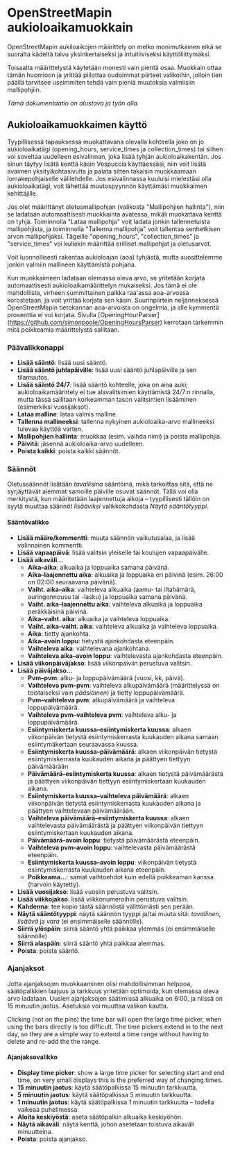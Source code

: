 # OpenStreetMapin aukioloaikamuokkain

OpenStreetMapin aukiloaikojen määrittely on melko monimutkainen eikä se suoralta kädeltä taivu yksinkertaiseksi ja intuitiiviseksi käyttöliittymäksi.

Toisaalta määrittelystä käytetään monesti vain pientä osaa. Muokkain ottaa tämän huomioon ja yrittää piilottaa oudoimmat piirteet valikoihin, jolloin tien päällä tarvitsee useimmiten tehdä vain pieniä muutoksia valmiisiin mallipohjiin.

_Tämä dokumentaatio on alustava ja työn alla._

## Aukioloaikamuokkaimen käyttö

Tyypillisessä tapauksessa muokattavana olevalla kohteella joko on jo aukioloaikatägi (opening_hours, service_times ja collection_times) tai siihen voi soveltaa uudelleen esivalinnan, joka lisää tyhjän aukioloaikakentän. Jos sinun täytyy lisätä kenttä käsin Vespuccia käyttäessäsi, niin voit lisätä avaimen yksityikohtasivulta ja palata sitten takaisin muokkaamaan lomakepohjaiselle välilehdelle. Jos esivalinnassa kuuluisi mielestäsi olla aukioloaikatägi, voit lähettää muutospyynnön käyttämäsi muokkaimen kehittäjille.

Jos olet määrittänyt oletusmallipohjan (valikosta "Mallipohjien hallinta"), niin se ladataan automaattisesti muokkainta avatessa, mikäli muokattava kenttä on tyhjä. Toiminnolla "Lataa mallipohja" voit ladata jonkin tallennetuista mallipohjista, ja toiminnolla "Tallenna mallipohja" voit tallentaa senhetkisen arvon mallipohjaksi. Tägeille "opening_hours", "collection_times" ja "service_times" voi kullekin määrittää erilliset mallipohjat ja oletusarvot.

Voit luonnollisesti rakentaa aukioloajan (aoa) tyhjästä, mutta suosittelemme jonkin valmiin mallineen käyttämistä pohjana.

Kun muokkaimeen ladataan olemassa oleva arvo, se yritetään korjata automaattisesti aukioloaikamäärittelyn mukaiseksi. Jos tämä ei ole mahdollista, virheen summittainen paikka raa'assa aoa-arvossa korostetaan, ja voit yrittää korjata sen käsin. Suurinpiirtein neljänneksessä OpenStreetMapin tietokannan aoa-arvoista on ongelmia, ja alle kymmentä prosenttia ei voi korjata. Sivulla [OpeningHourParser] (https://github.com/simonpoole/OpeningHoursParser) kerrotaan tarkemmin mitä poikkeamia määrittelystä sallitaan.

### Päävalikkonappi

* __Lisää sääntö__: lisää uusi sääntö.
* __Lisää sääntö juhlapäiville__: lisää uusi sääntö juhlapäiville ja sen tilamuutos.
* __Lisää sääntö 24/7__: lisää sääntö kohteelle, joka on aina auki; aukioloaikamäärittely ei tue alavalitsimien käyttämistä 24/7:n rinnalla, mutta tässä sallitaan korkeamman tason valitsimien lisääminen (esimerkiksi vuosijaksot).
* __Lataa malline__: lataa valmis malline.
* __Tallenna mallineeksi__: tallenna nykyinen aukioloaika-arvo mallineeksi tulevaa käyttöä varten.
* __Mallipohjien hallinta__: muokkaa (esim. vaihda nimi) ja poista mallipohjia.
* __Päivitä__: jäsennä aukioloaika-arvo uudelleen.
* __Poista kaikki__: poista kaikki säännöt.

### Säännöt

Oletussäännöt lisätään _tavallisina_ sääntöinä, mikä tarkoittaa sitä, että ne syrjäyttävät aiemmat samoille päiville osuvat säännöt. Tällä voi olla merkitystä, kun määritetään laajennettuja aikoja – tyypillisesti tällöin on syytä muuttaa säännöt _lisääviksi_ valikkokohdasta _Näytä sääntötyyppi_.

#### Sääntövalikko

* __Lisää määre/kommentti__: muuta säännön vaikutusalaa, ja lisää valinnainen kommentti.
* __Lisää vapaapäivä__: lisää valitsin yleiselle tai koulujen vapaapäivälle.
* __Lisää aikaväli...__
    * __Aika–aika__: alkuaika ja loppuaika samana päivänä.
    * __Aika–laajennettu aika__: alkuaika ja loppuaika eri päivinä (esim. 26:00 on 02:00 seuraavana päivänä).
    * __Vaiht. aika–aika__: vaihteleva alkuaika (aamu- tai iltahämärä, auringonnousu tai -lasku) ja loppuaika samana päivänä.
    * __Vaiht. aika–laajennettu aika__: vaihteleva alkuaika ja loppuaika peräkkäisinä päivinä.
    * __Aika–vaiht. aika__: alkuaika ja vaihteleva loppuaika.
    * __Vaiht. aika–vaiht. aika__: vaihteleva alkuaika ja vaihteleva loppuaika.
    * __Aika__: tietty ajankohta.
    * __Aika–avoin loppu__: tietystä ajankohdasta eteenpäin.
    * __Vaihteleva aika__: vaihtelevana ajankohtana.
    * __Vaihteleva aika–avoin loppu__: vaihtelevasta ajankohdasta eteenpäin.
* __Lisää viikonpäiväjakso__: lisää viikonpäiviin perustuva valitsin.
* __Lisää päiväjakso...__
    * __Pvm–pvm__: alku- ja loppupäivämäärä (vuosi, kk, päivä).
    * __Vaihteleva pvm–pvm__: vaihteleva alkupäivämäärä (määrittelyssä on toistaiseksi vain _pääsiäinen_) ja tietty loppupäivämäärä.
    * __Pvm–vaihteleva pvm__: alkupäivämäärä ja vaihteleva loppupäivämäärä.
    * __Vaihteleva pvm–vaihteleva pvm__: vaihteleva alku- ja loppupäivämäärä.
    * __Esiintymiskerta kuussa–esiintymiskerta kuussa__: alkaen viikonpäivän tietystä esiintymiskerrasta kuukauden aikana samaan esiintymäkertaan seuraavassa kuussa.
    * __Esiintymiskerta kuussa–päivämäärä__: alkaen viikonpäivän tietystä esiintymiskerrasta kuukauden aikana ja päättyen tiettyyn päivämäärään
    * __Päivämäärä–esiintymiskerta kuussa__: alkaen tietystä päivämäärästä ja päättyen viikonpäivän tiettyyn esiintymiskertaan kuukauden aikana.
    * __Esiintymiskerta kuussa–vaihteleva päivämäärä__: alkaen viikonpäivän tietystä esiintymiskerrasta kuukauden aikana ja päättyen vaihtelevaan päivämäärään.
    * __Vaihteleva päivämäärä–esiintymiskerta kuussa__: alkaen vaihtelevasta päivämäärästä ja päättyen viikonpäivän tiettyyn esiintymiskertaan kuukauden aikana.
    * __Päivämäärä–avoin loppu__: tietystä päivämäärästä eteenpäin.
    * __Vaihteleva pvm–avoin loppu__: vaihtelevasta päivämäärästä eteenpäin.
    * __Esiintymiskerta kuussa–avoin loppu__: viikonpäivän tietystä esiintymiskerrasta kuukauden aikana eteenpäin.
    * __Poikkeama...__: samat vaihtoehdot kuin edellä poikkeaman kanssa (harvoin käytetty).
* __Lisää vuosijakso__: lisää vuosiin perustuva valitsin.
* __Lisää viikkojakso__: lisää viikkonumeroihin perustuva valitsin.
* __Kahdenna__: tee kopio tästä säännöstä välittömästi sen perään.
* __Näytä sääntötyyppi__: näytä säännön tyyppi ja/tai muuta sitä: _tavallinen_, _lisäävä_ ja _vara_ (ei ensimmäiselle säännölle).
* __Siirrä ylöspäin__: siirrä sääntö yhtä paikkaa ylemmäs (ei ensimmäiselle säännölle)
* __Siirrä alaspäin__: siirrä sääntö yhtä paikkaa alemmas.
* __Poista__: poista sääntö.

### Ajanjaksot

Jotta ajanjaksojen muokkaaminen olisi mahdollisimman helppoa, säätöpalkkien laajuus ja tarkkuus yritetään optimoida, kun olemassa oleva arvo ladataan. Uusien ajanjaksojen säätimissä alkuaika on 6:00, ja niissä on 15 minuutin jaotus. Asetuksia voi muuttaa valikon kautta.

Clicking (not on the pins) the time bar will open the large time picker, when using the bars directly is too difficult. The time pickers extend in to the next day, so they are a simple way to extend a time range without having to delete and re-add the the range.

#### Ajanjaksovalikko

* __Display time picker__: show a large time picker for selecting start and end time, on very small displays this is the preferred way of changing times.
* __15 minuutin jaotus__: käytä säätöpalkissa 15 minuutin tarkkuutta.
* __5 minuutin jaotus__: käytä säätöpalkissa 5 minuutin tarkkuutta.
* __1 minuutin jaotus__: käytä säätöpalkissa 1 minuutin tarkkuutta – todella vaikeaa puhelimessa.
* __Aloita keskiyöstä__: aseta säätöpalkin alkuaika keskiyöhön.
* __Näytä aikaväli__: näytä kenttä, johon asetetaan toistuva aikaväli minuutteina.
* __Poista__: poista ajanjakso.

